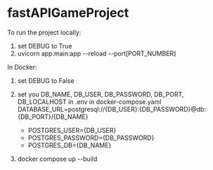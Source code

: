 # fastAPIGameProject

To run the project locally:
  1. set DEBUG to True
  2. uvicorn app.main:app --reload --port[PORT_NUMBER]

In Docker:
  1. set DEBUG to False
  2. set you DB_NAME, DB_USER, DB_PASSWORD, DB_PORT, DB_LOCALHOST in .env
  in docker-compose.yaml
        DATABASE_URL=postgresql://{DB_USER}:{DB_PASSWORD}@db:{DB_PORT}/{DB_NAME}
          
      - POSTGRES_USER={DB_USER}
      - POSTGRES_PASSWORD={DB_PASSWORD}
      - POSTGRES_DB={DB_NAME}
  
  3. docker compose up --build

